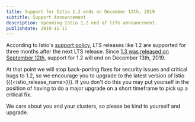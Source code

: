 ```yaml
---
title: Support for Istio 1.2 ends on December 13th, 2019
subtitle: Support Announcement
description: Upcoming Istio 1.2 end of life announcement.
publishdate: 2019-11-11
---
```


According to Istio's [support policy](/pt-br/docs/releases/supported-releases#supported-releases), LTS releases like 1.2 are supported for three months after the next LTS release. Since [1.3 was released on September 12th](/pt-br/news/releases/1.3.x/announcing-1.3/), support for 1.2 will end on December 13th, 2019.

At that point we will stop back-porting fixes for security issues and critical bugs to 1.2, so we encourage you to upgrade to the latest version of Istio ({{<istio_release_name>}}).  If you don't do this you may put yourself in the position of having to do a major upgrade on a short timeframe to pick up a critical fix.

We care about you and your clusters, so please be kind to yourself and upgrade.

